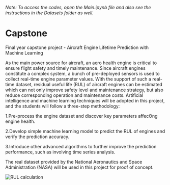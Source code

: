 *Note: To access the codes, open the Main.ipynb file and also see the instructions in the Datasets folder as well.*

# Capstone
Final year capstone project - Aircraft Engine Lifetime Prediction with Machine Learning

As the main power source for aircraft, an aero health engine is critical to ensure flight safety and timely maintenance. Since aircraft engines constitute a complex system, a bunch of pre-deployed sensors is used to collect real-time engine parameter values. With the support of such a real-time dataset, residual useful life (RUL) of aircraft engines can be estimated which can not only improve safety level and maintenance strategy, but also reduce corresponding operation and maintenance costs. Artificial intelligence and machine learning techniques will be adopted in this project, and the students will follow a three-step methodology:

1.Pre-process the engine dataset and discover key parameters affecƟng engine health.

2.Develop simple machine learning model to predict the RUL of engines and verify the prediction accuracy.

3.Introduce other advanced algorithms to further improve the prediction performance, such as involving time series analysis.

The real dataset provided by the National Aeronautics and Space Administration (NASA) will be used in this project for proof of concept.

![RUL calculation](https://drive.google.com/uc?id=1TrcNNFORfH14ddc0Ek3J89KTqJ8t9p2O)
